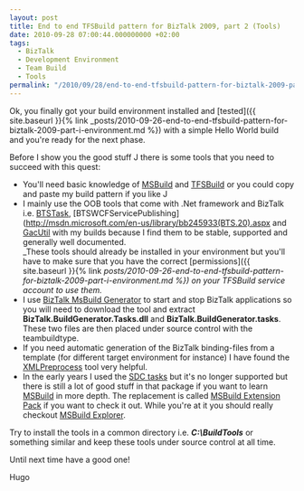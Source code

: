 ```yaml
---
layout: post
title: End to end TFSBuild pattern for BizTalk 2009, part 2 (Tools)
date: 2010-09-28 07:00:44.000000000 +02:00
tags:
  - BizTalk
  - Development Environment
  - Team Build
  - Tools
permalink: "/2010/09/28/end-to-end-tfsbuild-pattern-for-biztalk-2009-part-2-tools/"
---
```


Ok, you finally got your build environment installed and [tested]({{ site.baseurl }}{% link _posts/2010-09-26-end-to-end-tfsbuild-pattern-for-biztalk-2009-part-i-environment.md %}) with a simple Hello World build and you're ready for the next phase.

Before I show you the good stuff J there is some tools that you need to succeed with this quest:

- You'll need basic knowledge of [MSBuild](<http://msdn.microsoft.com/en-us/library/0k6kkbsd(v=VS.90).aspx>) and [TFSBuild](<http://msdn.microsoft.com/en-us/library/ms400688(v=VS.90).aspx>) or you could copy and paste my build pattern if you like J
- I mainly use the OOB tools that come with .Net framework and BizTalk i.e. [BTSTask](<http://msdn.microsoft.com/en-us/library/aa559686(BTS.10).aspx>), [BTSWCFServicePublishing](<http://msdn.microsoft.com/en-us/library/bb245933(BTS.20).aspx> and [GacUtil](<http://msdn.microsoft.com/en-us/library/ex0ss12c(v=VS.90).aspx>) with my builds because I find them to be stable, supported and generally well documented.  
  _These tools should already be installed in your environment but you'll have to make sure that you have the correct [permissions]({{ site.baseurl }}{% link _posts/2010-09-26-end-to-end-tfsbuild-pattern-for-biztalk-2009-part-i-environment.md %}) on your TFSBuild service account to use them._
- I use [BizTalk MsBuild Generator](http://biztalkmsbuildtool.codeplex.com/releases/view/31725) to start and stop BizTalk applications so you will need to download the tool and extract **BizTalk.BuildGenerator.Tasks.dll** and **BizTalk.BuildGenerator.tasks**. These two files are then placed under source control with the teambuildtype.
- If you need automatic generation of the BizTalk binding-files from a template (for different target environment for instance) I have found the [XMLPreprocess](http://xmlpreprocess.codeplex.com/) tool very helpful.
- In the early years I used the [SDC tasks](http://sdctasks.codeplex.com/) but it's no longer supported but there is still a lot of good stuff in that package if you want to learn [MSBuild](<http://msdn.microsoft.com/en-us/library/0k6kkbsd(v=VS.90).aspx>) in more depth. The replacement is called [MSBuild Extension Pack](http://www.msbuildextensionpack.com/) if you want to check it out. While you're at it you should really checkout [MSBuild Explorer](http://www.msbuildexplorer.com/).

Try to install the tools in a common directory i.e. _**C:\BuildTools**_ or something similar and keep these tools under source control at all time.

Until next time have a good one!

Hugo
